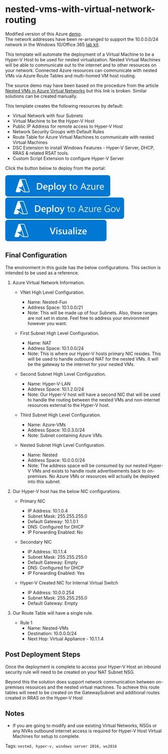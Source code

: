# nested-vms-with-virtual-network-routing

Modified version of this Azure [demo](https://github.com/Azure/azure-quickstart-templates/tree/master/demos/nested-vms-in-virtual-network).  
The network addresses have been re-arranged to support the 10.0.0.0/24 network in the Windows 10/Office 365 [lab kit](https://www.microsoft.com/en-us/evalcenter/evaluate-lab-kit).

This template will automate the deployment of a Virtual Machine to be a Hyper-V Host to be used for nested virtualization. Nested Virtual Machines will be able to communicate out to the internet and to other resources on your network.  Connected Azure resources can communicate with nested VMs via Azure Route Tables and multi-homed VM host routing.

The source demo may have been based on the procedure from the article [Nested VMs in Azure Virtual Networks](https://docs.microsoft.com/en-gb/virtualization/hyper-v-on-windows/user-guide/nested-virtualization-azure-virtual-network) but this link is broken.  Similar solutions can be created manually.

This template creates the following resources by default:

+    Virtual Network with four Subnets
+    Virtual Machine to be the Hyper-V Host
+    Public IP Address for remote access to Hyper-V Host
+    Network Security Groups with Default Rules
+    Route Table for Azure Virtual Machines to communicate with nested Virtual Machines
+    DSC Extension to install Windows Features - Hyper-V Server, DHCP, RRAS & related RSAT tools.
+    Custom Script Extension to configure Hyper-V Server

Click the button below to deploy from the portal:

[![Deploy To Azure](https://raw.githubusercontent.com/Azure/azure-quickstart-templates/master/1-CONTRIBUTION-GUIDE/images/deploytoazure.svg?sanitize=true)](https://portal.azure.com/#create/Microsoft.Template/uri/https%3A%2F%2Fraw.githubusercontent.com%2Fjcengelking%2Fazure%2Fmaster%2Fnested-vms-in-virtual-network%2Fazuredeploy.json)  
[![Deploy To Azure US Gov](https://raw.githubusercontent.com/Azure/azure-quickstart-templates/master/1-CONTRIBUTION-GUIDE/images/deploytoazuregov.svg?sanitize=true)](https://portal.azure.us/#create/Microsoft.Template/uri/https%3A%2F%2Fraw.githubusercontent.com%2Fjcengelking%2Fazure%2Fmaster%2Fnested-vms-in-virtual-network%2Fazuredeploy.json)
[![Visualize](https://raw.githubusercontent.com/Azure/azure-quickstart-templates/master/1-CONTRIBUTION-GUIDE/images/visualizebutton.svg?sanitize=true)](http://armviz.io/#/?load=https%3A%2F%2Fraw.githubusercontent.com%2Fjcengelking%2Fazure%2Fmaster%2Fnested-vms-in-virtual-network%2Fazuredeploy.json)



## Final Configuration

The environment in this guide has the below configurations. This section is intended to be used as a reference.

1. Azure Virtual Network Information.
    + VNet High Level Configuration.
        + Name: Nested-Fun
        + Address Space: 10.1.0.0/21
        + Note: This will be made up of four Subnets. Also, these ranges are not set in stone. Feel free to address your environment however you want.

    + First Subnet High Level Configuration.
        + Name: NAT
        + Address Space: 10.1.0.0/24
        + Note: This is where our Hyper-V hosts primary NIC resides. This will be used to handle outbound NAT for the nested VMs. It will be the gateway to the internet for your nested VMs.

    + Second Subnet High Level Configuration.
        + Name: Hyper-V-LAN
        + Address Space: 10.1.2.0/24
        + Note:  Our Hyper-V host will have a second NIC that will be used to handle the routing between the nested VMs and non-internet resources external to the Hyper-V host.

    + Third Subnet High Level Configuration.
        + Name: Azure-VMs
        + Address Space: 10.0.3.0/24
        + Note: Subnet containing Azure VMs.
 
    + Nested Subnet High Level Configuration.
        + Name: Nested
        + Address Space: 10.0.0.0/24
        + Note:  The address space will be consumed by our nested Hyper-V VMs and exists to handle route advertisements back to on-premises. No Azure VMs or resources will actually be deployed into this subnet.

2. Our Hyper-V host has the below NIC configurations.
    + Primary NIC
        + IP Address: 10.1.0.4
        + Subnet Mask: 255.255.255.0
        + Default Gateway: 10.1.0.1
        + DNS: Configured for DHCP
        + IP Forwarding Enabled: No

    + Secondary NIC
        + IP Address: 10.1.1.4
        + Subnet Mask: 255.255.255.0
        + Default Gateway: Empty
        + DNS: Configured for DHCP
        + IP Forwarding Enabled: Yes

    + Hyper-V Created NIC for Internal Virtual Switch
        + IP Address: 10.0.0.254
        + Subnet Mask: 255.255.255.0
        + Default Gateway: Empty

3. Our Route Table will have a single rule.
    + Rule 1
        + Name: Nested-VMs
        + Destination: 10.0.0.0/24
        + Next Hop: Virtual Appliance - 10.1.1.4

## Post Deployment Steps

Once the deployment is complete to access your Hyper-V Host an inbound security rule will need to be created on your NAT Subnet NSG.

Beyond this the solution does support network communication between on-premises resources and the nested virtual machines. To achieve this route tables will need to be created on the GatewaySubnet and additional routes created in RRAS on the Hyper-V Host

## Notes

+ If you are going to modify and use existing Virtual Networks, NSGs or any NVAs outbound internet access is required for Hyper-V Host Virtual Machines for setup to complete.

Tags: ``nested, hyper-v, windows server 2016, ws2016``


